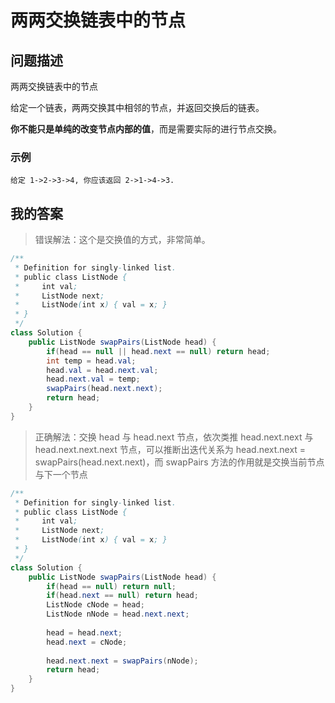 # 两两交换链表中的节点

## 问题描述

 两两交换链表中的节点

给定一个链表，两两交换其中相邻的节点，并返回交换后的链表。

**你不能只是单纯的改变节点内部的值**，而是需要实际的进行节点交换。

### 示例

```
给定 1->2->3->4, 你应该返回 2->1->4->3.
```

## 我的答案

> 错误解法：这个是交换值的方式，非常简单。

```java
/**
 * Definition for singly-linked list.
 * public class ListNode {
 *     int val;
 *     ListNode next;
 *     ListNode(int x) { val = x; }
 * }
 */
class Solution {
    public ListNode swapPairs(ListNode head) {
        if(head == null || head.next == null) return head;
        int temp = head.val;
        head.val = head.next.val;
        head.next.val = temp;
        swapPairs(head.next.next);
        return head;
    }
}
```

> 正确解法：交换 head 与 head.next 节点，依次类推 head.next.next 与 head.next.next.next 节点，可以推断出迭代关系为 head.next.next = swapPairs(head.next.next)，而 swapPairs 方法的作用就是交换当前节点与下一个节点

```java
/**
 * Definition for singly-linked list.
 * public class ListNode {
 *     int val;
 *     ListNode next;
 *     ListNode(int x) { val = x; }
 * }
 */
class Solution {
    public ListNode swapPairs(ListNode head) {
        if(head == null) return null;
        if(head.next == null) return head;
        ListNode cNode = head;
        ListNode nNode = head.next.next;
        
        head = head.next;
        head.next = cNode;
        
        head.next.next = swapPairs(nNode);
        return head;
    }
}
```

